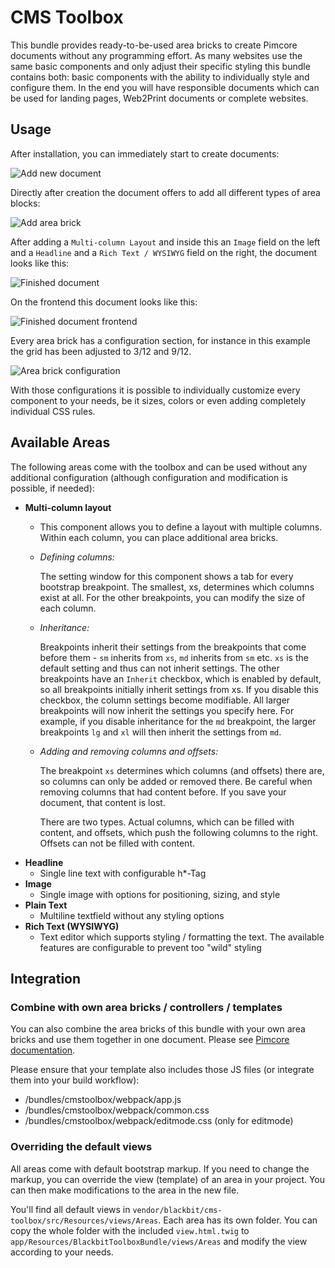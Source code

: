 # CMS Toolbox

This bundle provides ready-to-be-used area bricks to create Pimcore documents without any programming effort. As many websites use the same basic components and only adjust their specific styling this bundle contains both: basic components with the ability to individually style and configure them. In the end you will have responsible documents which can be used for landing pages, Web2Print documents or complete websites.

## Usage

After installation, you can immediately start to create documents:

![Add new document](doc/add-document.png)

Directly after creation the document offers to add all different types of area blocks:

![Add area brick](doc/add-area-brick.png)

After adding a `Multi-column Layout` and inside this an `Image` field on the left and a `Headline` and a `Rich Text / WYSIWYG` field on the right, the document looks like this:

![Finished document](doc/finished-document-editmode.png)

On the frontend this document looks like this:

![Finished document frontend](doc/finished-document-frontend.png)

Every area brick has a configuration section, for instance in this example the grid has been adjusted to 3/12 and 9/12. 

![Area brick configuration](doc/area-brick-configuration.png)

With those configurations it is possible to individually customize every component to your needs, be it sizes, colors or even adding completely individual CSS rules.

## Available Areas

The following areas come with the toolbox and can be used without any additional
configuration (although configuration and modification is possible, if needed):

- **Multi-column layout**
  - This component allows you to define a layout with multiple columns. Within each column,
    you can place additional area bricks.
  - *Defining columns:*

    The setting window for this component shows a tab for every bootstrap
    breakpoint. The smallest, xs, determines which columns exist at all. For the
    other breakpoints, you can modify the size of each column.
  - *Inheritance:*

    Breakpoints inherit their settings from the breakpoints that come before
    them - `sm` inherits from `xs`, `md` inherits from `sm` etc. `xs` is the default
    setting and thus can not inherit settings. The other breakpoints have an
    `Inherit` checkbox, which is enabled by default, so all breakpoints
    initially inherit settings from xs. If you disable this checkbox, the column
    settings become modifiable. All larger breakpoints will now inherit the
    settings you specify here. For example, if you disable inheritance for
    the `md` breakpoint, the larger breakpoints `lg` and `xl` will then inherit
    the settings from `md`.
  - *Adding and removing columns and offsets:*

    The breakpoint `xs` determines which columns (and offsets) there are, so columns
    can only be added or removed there. Be careful when removing columns that
    had content before. If you save your document, that content is lost.

    There are two types. Actual columns, which can be filled with content, and
    offsets, which push the following columns to the right. Offsets can not be
    filled with content.
- **Headline**
  - Single line text with configurable h*-Tag
- **Image**
  - Single image with options for positioning, sizing, and style
- **Plain Text**
  - Multiline textfield without any styling options
- **Rich Text (WYSIWYG)**
  - Text editor which supports styling / formatting the text. The available features are configurable to prevent too "wild" styling

## Integration

### Combine with own area bricks / controllers / templates

You can also combine the area bricks of this bundle with your own area bricks and use them together in one document. Please see [Pimcore documentation](https://pimcore.com/docs/pimcore/current/Development_Documentation/Documents/Editables/Areablock/index.html#page_Integrate-an-Areablock-in-a-Template).

Please ensure that your template also includes those JS files (or integrate them into your build workflow):

- /bundles/cmstoolbox/webpack/app.js
- /bundles/cmstoolbox/webpack/common.css
- /bundles/cmstoolbox/webpack/editmode.css (only for editmode)

### Overriding the default views

All areas come with default bootstrap markup. If you need to change the
markup, you can override the view (template) of an area in your project. You
can then make modifications to the area in the new file.

You'll find all default views in `vendor/blackbit/cms-toolbox/src/Resources/views/Areas`.
Each area has its own folder. You can copy the whole folder with the
included `view.html.twig` to `app/Resources/BlackbitToolboxBundle/views/Areas` and modify the view according to your needs.
